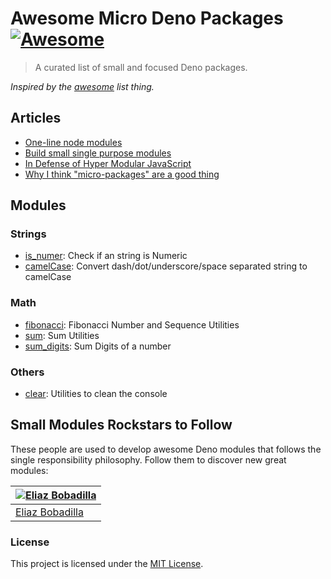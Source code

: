 # Awesome Micro Deno Packages [![Awesome](https://cdn.rawgit.com/sindresorhus/awesome/d7305f38d29fed78fa85652e3a63e154dd8e8829/media/badge.svg)](https://github.com/sindresorhus/awesome)

> A curated list of small and focused Deno packages.

_Inspired by the [awesome](https://github.com/sindresorhus/awesome) list thing._

## Articles

- [One-line node modules](https://github.com/sindresorhus/ama/issues/10)
- [Build small single purpose modules](http://thenodeway.io/introduction/#build-small-single-purpose-modules)
- [In Defense of Hyper Modular JavaScript](https://medium.freecodecamp.com/in-defense-of-hyper-modular-javascript-33934c79e113)
- [Why I think "micro-packages" are a good thing](http://codetunnel.io/why-i-think-micro-packages-are-a-good-thing)

## Modules

### Strings

- [is_numer](https://github.com/UltiRequiem/deno-is-number): Check if an string
  is Numeric
- [camelCase](https://github.com/UltiRequiem/deno-camelcase): Convert
  dash/dot/underscore/space separated string to camelCase

### Math

- [fibonacci](https://github.com/UltiRequiem/fibonacci-deno): Fibonacci Number
  and Sequence Utilities
- [sum](https://github.com/UltiRequiem/deno-sum): Sum Utilities
- [sum_digits](https://github.com/UltiRequiem/deno-sum-digits): Sum Digits of a
  number

### Others

- [clear](https://github.com/UltiRequiem/deno-clear): Utilities to clean the
  console

## Small Modules Rockstars to Follow

These people are used to develop awesome Deno modules that follows the single
responsibility philosophy. Follow them to discover new great modules:

| [![Eliaz Bobadilla](https://avatars.githubusercontent.com/u/71897736?s=130)](https://github.com/UltiRequiem) |
| ------------------------------------------------------------------------------------------------------------ |
| [Eliaz Bobadilla](https://github.com/UltiRequiem)                                                            |

### License

This project is licensed under the [MIT License](./LICENSE.md).
